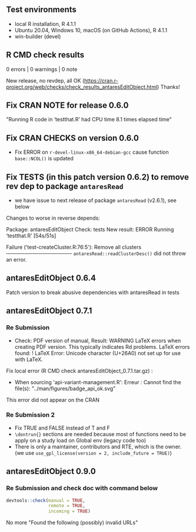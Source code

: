 ## Test environments
* local R installation, R 4.1.1
* Ubuntu 20.04, Windows 10, macOS (on GitHub Actions), R 4.1.1
* win-builder (devel)

## R CMD check results

0 errors | 0 warnings | 0 note

New release, no revdep, all OK (https://cran.r-project.org/web/checks/check_results_antaresEditObject.html)
Thanks!


## Fix CRAN NOTE for release 0.6.0
"Running R code in ‘testthat.R’ had CPU time 8.1 times elapsed time"

## Fix CRAN CHECKS on version 0.6.0 
* Fix ERROR on `r-devel-linux-x86_64-debian-gcc` cause function `base::NCOL()` is updated

## Fix TESTS (in this patch version 0.6.2) to remove rev dep to package `antaresRead` 
* we have issue to next release of package `antaresRead` (v2.6.1), see below

Changes to worse in reverse depends:

Package: antaresEditObject
Check: tests
New result: ERROR
    Running ‘testthat.R’ [54s/51s]
    
Failure ('test-createCluster.R:76:5'): Remove all clusters ──────────────────
`antaresRead::readClusterDesc()` did not throw an error.

## antaresEditObject 0.6.4 
Patch version to break abusive dependencies with antaresRead in tests

## antaresEditObject 0.7.1

### Re Submission  

 - Check: PDF version of manual, Result: WARNING
  LaTeX errors when creating PDF version.
  This typically indicates Rd problems.
  LaTeX errors found:
  ! LaTeX Error: Unicode character (U+26A0)
                 not set up for use with LaTeX.
                 
Fix local error (R CMD check antaresEditObject_0.7.1.tar.gz) :  

 - When sourcing 'api-variant-management.R':
Erreur : Cannot find the file(s): "../man/figures/badge_api_ok.svg"  


This error did not appear on the CRAN

### Re Submission 2
  
  - Fix TRUE and FALSE instead of T and F  
  - `\dontrun{}` sections are needed because most of functions need to be apply on a study load on Global env (legacy code too)  
  - There is only a maintainer, contributors and RTE, which is the owner. (we use `use_gpl_license(version = 2, include_future = TRUE)`)
  

## antaresEditObject 0.9.0 

### Re Submission and check doc with command below

```r
devtools::check(manual = TRUE,
                remote = TRUE,
                incoming = TRUE)
```
No more "Found the following (possibly) invalid URLs"

